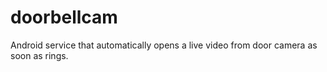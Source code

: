 # doorbellcam
Android service that automatically opens a live video from door camera as soon as rings.
